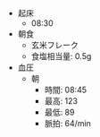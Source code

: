 - 起床
  - 08:30
- 朝食
  - 玄米フレーク
  - 食塩相当量: 0.5g
- 血圧
  - 朝
    - 時間: 08:45
    - 最高: 123
    - 最低: 89
    - 脈拍: 64/min
